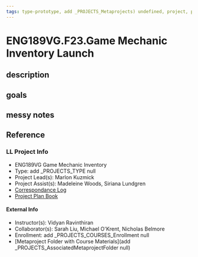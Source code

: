 ```yaml
---
tags: type-prototype, add _PROJECTS_Metaprojects) undefined, project, project-launch
---
```


# ENG189VG.F23.Game Mechanic Inventory Launch

## description 

## goals 

## messy notes

## Reference
### LL Project Info
* ENG189VG Game Mechanic Inventory
* Type: add _PROJECTS_TYPE null
* Project Lead(s): Marlon Kuzmick
* Project Assist(s): Madeleine Woods, Siriana Lundgren
* [Correspondance Log](https://docs.google.com/document/d/1vfxoyPobVdrsnMLfVMmYFxO7bCxRB_p574mMG313TrA/edit)
* [Project Plan Book](https://hackmd.io/@ll-23-24/rkx1qfAC3)

#### External Info
* Instructor(s): Vidyan Ravinthiran
* Collaborator(s): Sarah Liu, Michael O'Krent, Nicholas Belmore
* Enrollment: add _PROJECTS_COURSES_Enrollment null
* [Metaproject Folder with Course Materials](add _PROJECTS_AssociatedMetaprojectFolder null)





